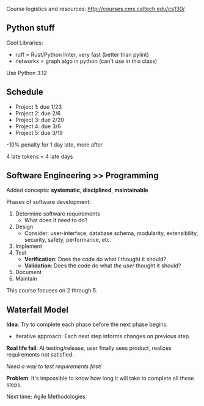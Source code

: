 Course logistics and resources: http://courses.cms.caltech.edu/cs130/

## Python stuff

Cool Libraries:
- ruff = Rust/Python linter, very fast (better than pylint)
- networkx = graph algo in python (can't use in this class)

Use Python 3.12

## Schedule

- Project 1: due 1/23
- Project 2: due 2/6
- Project 3: due 2/20
- Project 4: due 3/6
- Project 5: due 3/19

-10% penalty for 1 day late, more after

4 late tokens = 4 late days

## Software Engineering >> Programming

Added concepts: __systematic__, __disciplined__, __maintainable__ 

Phases of software development:

1. Determine software requirements
    - What does it need to do?
2. Design
    - Consider: user-interface, database schema, modularity, extensibility, security, safety, performance, etc.
3. Implement
4. Test
    - __Verification__: Does the code do what _I_ thought it should?
    - __Validation__: Does the code do what _the user_ thought it should?
5. Document
6. Maintain

This course focuses on 2 through 5.

## Waterfall Model

__Idea__: Try to complete each phase before the next phase begins.

- Iterative approach: Each next step informs changes on previous step.

__Real life fail__: At testing/release, user finally sees product, realizes requirements not satisfied.

_Need a way to test requirements first!_

__Problem__: It's impossible to know how long it will take to complete all these steps.

Next time: Agile Methodologies